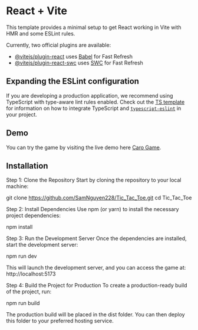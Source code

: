 # React + Vite

This template provides a minimal setup to get React working in Vite with HMR and some ESLint rules.

Currently, two official plugins are available:

- [@vitejs/plugin-react](https://github.com/vitejs/vite-plugin-react/blob/main/packages/plugin-react) uses [Babel](https://babeljs.io/) for Fast Refresh
- [@vitejs/plugin-react-swc](https://github.com/vitejs/vite-plugin-react/blob/main/packages/plugin-react-swc) uses [SWC](https://swc.rs/) for Fast Refresh

## Expanding the ESLint configuration

If you are developing a production application, we recommend using TypeScript with type-aware lint rules enabled. Check out the [TS template](https://github.com/vitejs/vite/tree/main/packages/create-vite/template-react-ts) for information on how to integrate TypeScript and [`typescript-eslint`](https://typescript-eslint.io) in your project.

## Demo
You can try the game by visiting the live demo here <a href="">Caro Game</a>.

## Installation
Step 1: Clone the Repository
Start by cloning the repository to your local machine:

git clone https://github.com/SamNguyen228/Tic_Tac_Toe.git
cd Tic_Tac_Toe

Step 2: Install Dependencies
Use npm (or yarn) to install the necessary project dependencies:

npm install

Step 3: Run the Development Server
Once the dependencies are installed, start the development server:

npm run dev

This will launch the development server, and you can access the game at: http://localhost:5173

Step 4: Build the Project for Production
To create a production-ready build of the project, run:

npm run build

The production build will be placed in the dist folder. You can then deploy this folder to your preferred hosting service.
